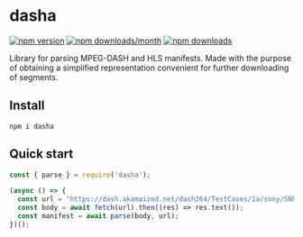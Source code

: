 # dasha

[![npm version](https://img.shields.io/npm/v/dasha?style=flat&color=white)](https://www.npmjs.com/package/dasha)
[![npm downloads/month](https://img.shields.io/npm/dm/dasha?style=flat&color=white)](https://www.npmjs.com/package/dasha)
[![npm downloads](https://img.shields.io/npm/dt/dasha?style=flat&color=white)](https://www.npmjs.com/package/dasha)

Library for parsing MPEG-DASH and HLS manifests. Made with the purpose of obtaining a simplified representation convenient for further downloading of segments.

## Install

```shell
npm i dasha
```

## Quick start

```js
const { parse } = require('dasha');

(async () => {
  const url = 'https://dash.akamaized.net/dash264/TestCases/1a/sony/SNE_DASH_SD_CASE1A_REVISED.mpd';
  const body = await fetch(url).then((res) => res.text());
  const manifest = await parse(body, url);
})();
```
